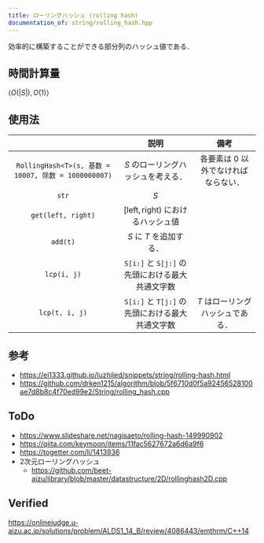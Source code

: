 ```yaml
---
title: ローリングハッシュ (rolling hash)
documentation_of: string/rolling_hash.hpp
---
```


効率的に構築することができる部分列のハッシュ値である．


## 時間計算量

$\langle O(\lvert S \rvert), O(1) \rangle$


## 使用法

||説明|備考|
|:--:|:--:|:--:|
|`RollingHash<T>(s, 基数 = 10007, 除数 = 1000000007)`|$S$ のローリングハッシュを考える．|各要素は $0$ 以外でなければならない．|
|`str`|$S$||
|`get(left, right)`|$[\mathrm{left}, \mathrm{right})$ におけるハッシュ値||
|`add(t)`|$S$ に $T$ を追加する．||
|`lcp(i, j)`|`S[i:]` と `S[j:]` の先頭における最大共通文字数||
|`lcp(t, i, j)`|`S[i:]` と `T[j:]` の先頭における最大共通文字数|$T$ はローリングハッシュである．|


## 参考

- https://ei1333.github.io/luzhiled/snippets/string/rolling-hash.html
- https://github.com/drken1215/algorithm/blob/5f6710d0f5a92456528100ae7d8b8c4f70ed99e2/String/rolling_hash.cpp


## ToDo

- https://www.slideshare.net/nagisaeto/rolling-hash-149990902
- https://qiita.com/keymoon/items/11fac5627672a6d6a9f6
- https://togetter.com/li/1413936
- 2次元ローリングハッシュ
  - https://github.com/beet-aizu/library/blob/master/datastructure/2D/rollinghash2D.cpp


## Verified

https://onlinejudge.u-aizu.ac.jp/solutions/problem/ALDS1_14_B/review/4086443/emthrm/C++14
